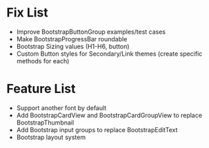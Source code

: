 Fix List
=============

* Improve BootstrapButtonGroup examples/test cases
* Make BootstrapProgressBar roundable
* Bootstrap Sizing values (H1-H6, button)
* Custom Button styles for Secondary/Link themes (create specific methods for each)

Feature List
=============

* Support another font by default
* Add BootstrapCardView and BootstrapCardGroupView to replace BootstrapThumbnail
* Add Bootstrap input groups to replace BootstrapEditText
* Bootstrap layout system

